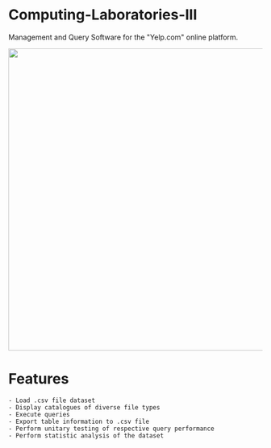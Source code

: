 # Computing-Laboratories-III
Management and Query Software for the "Yelp.com" online platform.



<p align="center">
  <img width="800" height="600" src="[https://logosmarcas.net/wp-content/uploads/2020/11/Yelp-Logo.png](https://external-content.duckduckgo.com/iu/?u=https%3A%2F%2Fcdn.vox-cdn.com%2Fthumbor%2FqI3R0shcA0ycV2ghLmpbkNtNf4s%3D%2F0x0%3A1100x733%2F1200x800%2Ffilters%3Afocal(0x0%3A1100x733)%2Fcdn.vox-cdn.com%2Fassets%2F884081%2FYelp_Logo_No_Outline_Color-01.jpg&f=1&nofb=1&ipt=67fef4765dff457bf08b71062dd79ca805db3ae6744b31270b491940acf06cb6&ipo=images)">
</p>

# Features
```
- Load .csv file dataset
- Display catalogues of diverse file types 
- Execute queries
- Export table information to .csv file
- Perform unitary testing of respective query performance
- Perform statistic analysis of the dataset

